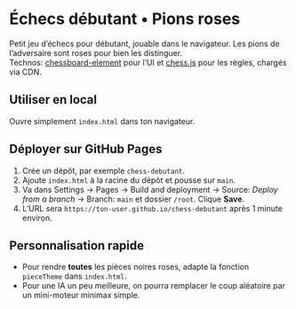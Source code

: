 # Échecs débutant • Pions roses

Petit jeu d’échecs pour débutant, jouable dans le navigateur. Les pions de l’adversaire sont roses pour bien les distinguer.  
Technos: [chessboard-element] pour l’UI et [chess.js] pour les règles, chargés via CDN.

## Utiliser en local
Ouvre simplement `index.html` dans ton navigateur.

## Déployer sur GitHub Pages
1. Crée un dépôt, par exemple `chess-debutant`.
2. Ajoute `index.html` à la racine du dépôt et pousse sur `main`.
3. Va dans Settings → Pages → Build and deployment → Source: *Deploy from a branch* → Branch: `main` et dossier `/root`. Clique **Save**.
4. L’URL sera `https://ton-user.github.io/chess-debutant` après 1 minute environ.

## Personnalisation rapide
- Pour rendre **toutes** les pièces noires roses, adapte la fonction `pieceTheme` dans `index.html`.
- Pour une IA un peu meilleure, on pourra remplacer le coup aléatoire par un mini-moteur minimax simple.

[chessboard-element]: https://github.com/justinfagnani/chessboard-element
[chess.js]: https://github.com/jhlywa/chess.js
